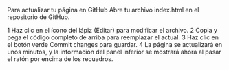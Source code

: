 Para actualizar tu página en GitHub
Abre tu archivo index.html en el repositorio de GitHub.

1 Haz clic en el ícono del lápiz (Editar) para modificar el archivo.
2 Copia y pega el código completo de arriba para reemplazar el actual.
3 Haz clic en el botón verde Commit changes para guardar.
4 La página se actualizará en unos minutos, y la información del panel inferior se mostrará ahora al pasar el ratón por encima de los recuadros.
